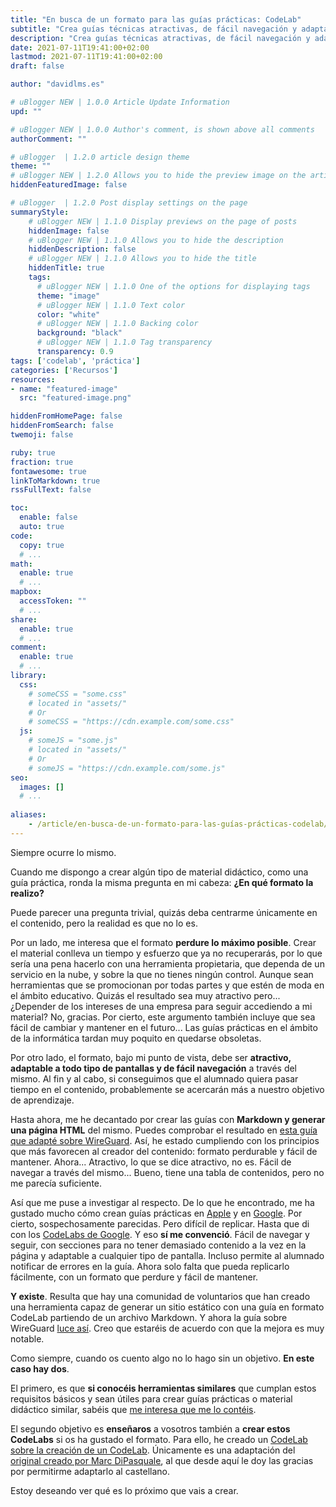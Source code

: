 ```yaml
---
title: "En busca de un formato para las guías prácticas: CodeLab"
subtitle: "Crea guías técnicas atractivas, de fácil navegación y adaptables al futuro"
description: "Crea guías técnicas atractivas, de fácil navegación y adaptables al futuro"
date: 2021-07-11T19:41:00+02:00
lastmod: 2021-07-11T19:41:00+02:00
draft: false

author: "davidlms.es"

# uBlogger NEW | 1.0.0 Article Update Information
upd: ""

# uBlogger NEW | 1.0.0 Author's comment, is shown above all comments
authorComment: ""

# uBlogger  | 1.2.0 article design theme
theme: ""
# uBlogger NEW | 1.2.0 Allows you to hide the preview image on the article page
hiddenFeaturedImage: false

# uBlogger  | 1.2.0 Post display settings on the page
summaryStyle:
    # uBlogger NEW | 1.1.0 Display previews on the page of posts
    hiddenImage: false
    # uBlogger NEW | 1.1.0 Allows you to hide the description
    hiddenDescription: false
    # uBlogger NEW | 1.1.0 Allows you to hide the title
    hiddenTitle: true
    tags:
      # uBlogger NEW | 1.1.0 One of the options for displaying tags
      theme: "image"
      # uBlogger NEW | 1.1.0 Text color
      color: "white"
      # uBlogger NEW | 1.1.0 Backing color
      background: "black"
      # uBlogger NEW | 1.1.0 Tag transparency
      transparency: 0.9
tags: ['codelab', 'práctica']
categories: ['Recursos']
resources:
- name: "featured-image"
  src: "featured-image.png"

hiddenFromHomePage: false
hiddenFromSearch: false
twemoji: false

ruby: true
fraction: true
fontawesome: true
linkToMarkdown: true
rssFullText: false

toc:
  enable: false
  auto: true
code:
  copy: true
  # ...
math:
  enable: true
  # ...
mapbox:
  accessToken: ""
  # ...
share:
  enable: true
  # ...
comment:
  enable: true
  # ...
library:
  css:
    # someCSS = "some.css"
    # located in "assets/"
    # Or
    # someCSS = "https://cdn.example.com/some.css"
  js:
    # someJS = "some.js"
    # located in "assets/"
    # Or
    # someJS = "https://cdn.example.com/some.js"
seo:
  images: []
  # ...
  
aliases:
    - /article/en-busca-de-un-formato-para-las-guías-prácticas-codelab/
---
```



Siempre ocurre lo mismo.

Cuando me dispongo a crear algún tipo de material didáctico, como una guía práctica, ronda la misma pregunta en mi cabeza: **¿En qué formato la realizo?**

Puede parecer una pregunta trivial, quizás deba centrarme únicamente en el contenido, pero la realidad es que no lo es.

Por un lado, me interesa que el formato **perdure lo máximo posible**. Crear el material conlleva un tiempo y esfuerzo que ya no recuperarás, por lo que sería una pena hacerlo con una herramienta propietaria, que dependa de un servicio en la nube, y sobre la que no tienes ningún control. Aunque sean herramientas que se promocionan por todas partes y que estén de moda en el ámbito educativo. Quizás el resultado sea muy atractivo pero... ¿Depender de los intereses de una empresa para seguir accediendo a mi material? No, gracias. Por cierto, este argumento también incluye que sea fácil de cambiar y mantener en el futuro... Las guías prácticas en el ámbito de la informática tardan muy poquito en quedarse obsoletas.

Por otro lado, el formato, bajo mi punto de vista, debe ser **atractivo, adaptable a todo tipo de pantallas y de fácil navegación** a través del mismo. Al fin y al cabo, si conseguimos que el alumnado quiera pasar tiempo en el contenido, probablemente se acercarán más a nuestro objetivo de aprendizaje.

Hasta ahora, me he decantado por crear las guías con **Markdown y generar una página HTML** del mismo. Puedes comprobar el resultado en [esta guía que adapté sobre WireGuard](https://davidlms.github.io/Practicas/SERRED/wireguard). Así, he estado cumpliendo con los principios que más favorecen al creador del contenido: formato perdurable y fácil de mantener. Ahora... Atractivo, lo que se dice atractivo, no es. Fácil de navegar a través del mismo... Bueno, tiene una tabla de contenidos, pero no me parecía suficiente.

Así que me puse a investigar al respecto. De lo que he encontrado, me ha gustado mucho cómo crean guías prácticas en [Apple](https://developer.apple.com/tutorials/swiftui) y en [Google](https://developer.android.com/jetpack/compose/tutorial?hl=es-419&continue=https%3A%2F%2Fdeveloper.android.com%2Fcourses%2Fpathways%2Fcompose%3Fhl%3Des-419%23article-https%3A%2F%2Fdeveloper.android.com%2Fjetpack%2Fcompose%2Ftutorial). Por cierto, sospechosamente parecidas. Pero difícil de replicar. Hasta que di con los [CodeLabs de Google](https://codelabs.developers.google.com/). Y eso **sí me convenció**. Fácil de navegar y seguir, con secciones para no tener demasiado contenido a la vez en la página y adaptable a cualquier tipo de pantalla. Incluso permite al alumnado notificar de errores en la guía. Ahora solo falta que pueda replicarlo fácilmente, con un formato que perdure y fácil de mantener.

**Y existe**. Resulta que hay una comunidad de voluntarios que han creado una herramienta capaz de generar un sitio estático con una guía en formato CodeLab partiendo de un archivo Markdown. Y ahora la guía sobre WireGuard [luce así](https://davidlms.github.io/Practicas/SERRED/wireguard-ubuntu-server-20). Creo que estaréis de acuerdo con que la mejora es muy notable.

Como siempre, cuando os cuento algo no lo hago sin un objetivo. **En este caso hay dos**.

El primero, es que **si conocéis herramientas similares** que cumplan estos requisitos básicos y sean útiles para crear guías prácticas o material didáctico similar, sabéis que [me interesa que me lo contéis](mailto:hola@davidlms.com).

El segundo objetivo es **enseñaros** a vosotros también a **crear estos CodeLabs** si os ha gustado el formato. Para ello, he creado un [CodeLab sobre la creación de un CodeLab](https://davidlms.github.io/Practicas/crear-codelab). Únicamente es una adaptación del [original creado por Marc DiPasquale](https://www.marcd.dev/codelab-4-codelab), al que desde aquí le doy las gracias por permitirme adaptarlo al castellano.

Estoy deseando ver qué es lo próximo que vais a crear.